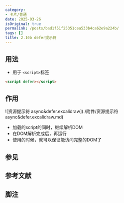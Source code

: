 ```yaml
---
category:
- 卡片/普通
date: 2025-03-26
isOriginal: true
permalink: /posts/bad1f51f25351cea533b4ca62e9a224b/
tags: []
title: 2.10b defer提示符
---
```

## 用法
- 用于 `<script>`标签
```html
<script defer></script>
```
## 作用
![资源提示符 async&defer.excalidraw](./附件/资源提示符 async&defer.excalidraw.md)
- 加载的script的同时，继续解析DOM
- 在DOM解析完成后，再运行
- 使用的时候，就可以保证能访问完整的DOM了
## 参见
## 参考文献
## 脚注

